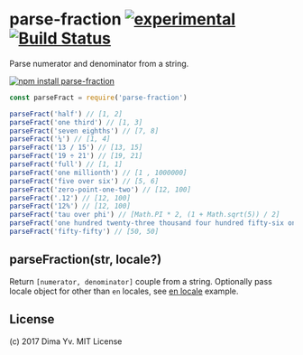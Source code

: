 # parse-fraction [![experimental](https://img.shields.io/badge/stability-unstable-green.svg)](http://github.com/badges/stability-badges) [![Build Status](https://travis-ci.org/dfcreative/parse-fraction.png)](https://travis-ci.org/dfcreative/parse-fraction)

Parse numerator and denominator from a string.

[![npm install parse-fraction](https://nodei.co/npm/parse-fraction.png?mini=true)](https://npmjs.org/package/parse-fraction/)

```js
const parseFract = require('parse-fraction')

parseFract('half') // [1, 2]
parseFract('one third') // [1, 3]
parseFract('seven eighths') // [7, 8]
parseFract('¼') // [1, 4]
parseFract('13 / 15') // [13, 15]
parseFract('19 ÷ 21') // [19, 21]
parseFract('full') // [1, 1]
parseFract('one millionth') // [1 , 1000000]
parseFract('five over six') // [5, 6]
parseFract('zero-point-one-two') // [12, 100]
parseFract('.12') // [12, 100]
parseFract('12%') // [12, 100]
parseFract('tau over phi') // [Math.PI * 2, (1 + Math.sqrt(5)) / 2]
parseFract('one hundred twenty-three thousand four hundred fifty-six one hundred twenty-three thousand four hundred fifty-sixths') // [123456, 123456]
parseFract('fifty-fifty') // [50, 50]
```

## parseFraction(str, locale?)

Return `[numerator, denominator]` couple from a string. Optionally pass locale object for other than `en` locales, see [en locale](https://github.com/dfcreative/parse-fraction/blob/master/en.js) example.

## License

(c) 2017 Dima Yv. MIT License
